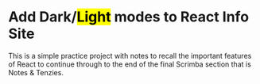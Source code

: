 # Add Dark/<mark>Light</mark> modes to React Info Site 

This is a simple practice project with notes to recall the important features of React to continue through to the end of the final Scrimba section that is Notes & Tenzies.
